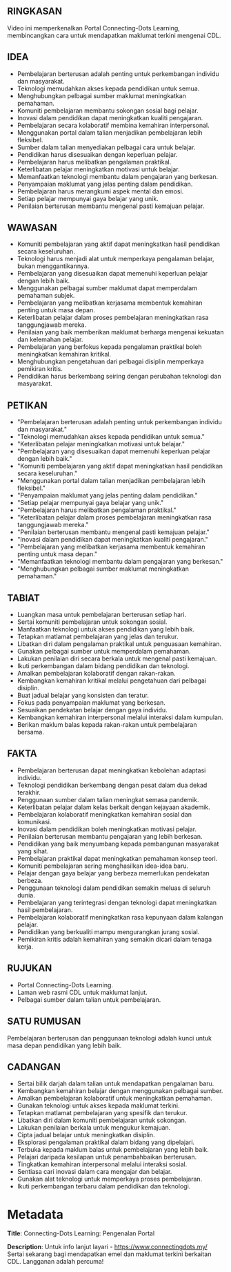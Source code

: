 ## RINGKASAN
Video ini memperkenalkan Portal Connecting-Dots Learning, membincangkan cara untuk mendapatkan maklumat terkini mengenai CDL.

## IDEA
- Pembelajaran berterusan adalah penting untuk perkembangan individu dan masyarakat.
- Teknologi memudahkan akses kepada pendidikan untuk semua.
- Menghubungkan pelbagai sumber maklumat meningkatkan pemahaman.
- Komuniti pembelajaran membantu sokongan sosial bagi pelajar.
- Inovasi dalam pendidikan dapat meningkatkan kualiti pengajaran.
- Pembelajaran secara kolaboratif membina kemahiran interpersonal.
- Menggunakan portal dalam talian menjadikan pembelajaran lebih fleksibel.
- Sumber dalam talian menyediakan pelbagai cara untuk belajar.
- Pendidikan harus disesuaikan dengan keperluan pelajar.
- Pembelajaran harus melibatkan pengalaman praktikal.
- Keterlibatan pelajar meningkatkan motivasi untuk belajar.
- Memanfaatkan teknologi membantu dalam pengajaran yang berkesan.
- Penyampaian maklumat yang jelas penting dalam pendidikan.
- Pembelajaran harus merangkumi aspek mental dan emosi.
- Setiap pelajar mempunyai gaya belajar yang unik.
- Penilaian berterusan membantu mengenal pasti kemajuan pelajar.

## WAWASAN
- Komuniti pembelajaran yang aktif dapat meningkatkan hasil pendidikan secara keseluruhan.
- Teknologi harus menjadi alat untuk memperkaya pengalaman belajar, bukan menggantikannya.
- Pembelajaran yang disesuaikan dapat memenuhi keperluan pelajar dengan lebih baik.
- Menggunakan pelbagai sumber maklumat dapat memperdalam pemahaman subjek.
- Pembelajaran yang melibatkan kerjasama membentuk kemahiran penting untuk masa depan.
- Keterlibatan pelajar dalam proses pembelajaran meningkatkan rasa tanggungjawab mereka.
- Penilaian yang baik memberikan maklumat berharga mengenai kekuatan dan kelemahan pelajar.
- Pembelajaran yang berfokus kepada pengalaman praktikal boleh meningkatkan kemahiran kritikal.
- Menghubungkan pengetahuan dari pelbagai disiplin memperkaya pemikiran kritis.
- Pendidikan harus berkembang seiring dengan perubahan teknologi dan masyarakat.

## PETIKAN
- "Pembelajaran berterusan adalah penting untuk perkembangan individu dan masyarakat."
- "Teknologi memudahkan akses kepada pendidikan untuk semua."
- "Keterlibatan pelajar meningkatkan motivasi untuk belajar."
- "Pembelajaran yang disesuaikan dapat memenuhi keperluan pelajar dengan lebih baik."
- "Komuniti pembelajaran yang aktif dapat meningkatkan hasil pendidikan secara keseluruhan."
- "Menggunakan portal dalam talian menjadikan pembelajaran lebih fleksibel."
- "Penyampaian maklumat yang jelas penting dalam pendidikan."
- "Setiap pelajar mempunyai gaya belajar yang unik."
- "Pembelajaran harus melibatkan pengalaman praktikal."
- "Keterlibatan pelajar dalam proses pembelajaran meningkatkan rasa tanggungjawab mereka."
- "Penilaian berterusan membantu mengenal pasti kemajuan pelajar."
- "Inovasi dalam pendidikan dapat meningkatkan kualiti pengajaran."
- "Pembelajaran yang melibatkan kerjasama membentuk kemahiran penting untuk masa depan."
- "Memanfaatkan teknologi membantu dalam pengajaran yang berkesan."
- "Menghubungkan pelbagai sumber maklumat meningkatkan pemahaman."

## TABIAT
- Luangkan masa untuk pembelajaran berterusan setiap hari.
- Sertai komuniti pembelajaran untuk sokongan sosial.
- Manfaatkan teknologi untuk akses pendidikan yang lebih baik.
- Tetapkan matlamat pembelajaran yang jelas dan terukur.
- Libatkan diri dalam pengalaman praktikal untuk penguasaan kemahiran.
- Gunakan pelbagai sumber untuk memperdalam pemahaman.
- Lakukan penilaian diri secara berkala untuk mengenal pasti kemajuan.
- Ikuti perkembangan dalam bidang pendidikan dan teknologi.
- Amalkan pembelajaran kolaboratif dengan rakan-rakan.
- Kembangkan kemahiran kritikal melalui pengetahuan dari pelbagai disiplin.
- Buat jadual belajar yang konsisten dan teratur.
- Fokus pada penyampaian maklumat yang berkesan.
- Sesuaikan pendekatan belajar dengan gaya individu.
- Kembangkan kemahiran interpersonal melalui interaksi dalam kumpulan.
- Berikan maklum balas kepada rakan-rakan untuk pembelajaran bersama.

## FAKTA
- Pembelajaran berterusan dapat meningkatkan kebolehan adaptasi individu.
- Teknologi pendidikan berkembang dengan pesat dalam dua dekad terakhir.
- Penggunaan sumber dalam talian meningkat semasa pandemik.
- Keterlibatan pelajar dalam kelas berkait dengan kejayaan akademik.
- Pembelajaran kolaboratif meningkatkan kemahiran sosial dan komunikasi.
- Inovasi dalam pendidikan boleh meningkatkan motivasi pelajar.
- Penilaian berterusan membantu pengajaran yang lebih berkesan.
- Pendidikan yang baik menyumbang kepada pembangunan masyarakat yang sihat.
- Pembelajaran praktikal dapat meningkatkan pemahaman konsep teori.
- Komuniti pembelajaran sering menghasilkan idea-idea baru.
- Pelajar dengan gaya belajar yang berbeza memerlukan pendekatan berbeza.
- Penggunaan teknologi dalam pendidikan semakin meluas di seluruh dunia.
- Pembelajaran yang terintegrasi dengan teknologi dapat meningkatkan hasil pembelajaran.
- Pembelajaran kolaboratif meningkatkan rasa kepunyaan dalam kalangan pelajar.
- Pendidikan yang berkualiti mampu mengurangkan jurang sosial.
- Pemikiran kritis adalah kemahiran yang semakin dicari dalam tenaga kerja.

## RUJUKAN
- Portal Connecting-Dots Learning.
- Laman web rasmi CDL untuk maklumat lanjut.
- Pelbagai sumber dalam talian untuk pembelajaran.

## SATU RUMUSAN
Pembelajaran berterusan dan penggunaan teknologi adalah kunci untuk masa depan pendidikan yang lebih baik.

## CADANGAN
- Sertai bilik darjah dalam talian untuk mendapatkan pengalaman baru.
- Kembangkan kemahiran belajar dengan menggunakan pelbagai sumber.
- Amalkan pembelajaran kolaboratif untuk meningkatkan pemahaman.
- Gunakan teknologi untuk akses kepada maklumat terkini.
- Tetapkan matlamat pembelajaran yang spesifik dan terukur.
- Libatkan diri dalam komuniti pembelajaran untuk sokongan.
- Lakukan penilaian berkala untuk mengukur kemajuan.
- Cipta jadual belajar untuk meningkatkan disiplin.
- Eksplorasi pengalaman praktikal dalam bidang yang dipelajari.
- Terbuka kepada maklum balas untuk pembelajaran yang lebih baik.
- Pelajari daripada kesilapan untuk penambahbaikan berterusan.
- Tingkatkan kemahiran interpersonal melalui interaksi sosial.
- Sentiasa cari inovasi dalam cara mengajar dan belajar.
- Gunakan alat teknologi untuk memperkaya proses pembelajaran.
- Ikuti perkembangan terbaru dalam pendidikan dan teknologi.

# Metadata
**Title**: Connecting-Dots Learning: Pengenalan Portal

**Description**: Untuk info lanjut layari - https://www.connectingdots.my/ 
Sertai sekarang bagi mendapatkan emel dan maklumat terkini berkaitan CDL. Langganan adalah percuma!